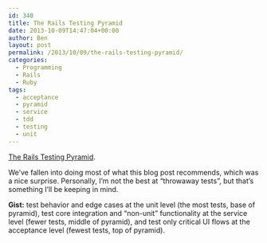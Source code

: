 ```yaml
---
id: 340
title: The Rails Testing Pyramid
date: 2013-10-09T14:47:04+00:00
author: Ben
layout: post
permalink: /2013/10/09/the-rails-testing-pyramid/
categories:
  - Programming
  - Rails
  - Ruby
tags:
  - acceptance
  - pyramid
  - service
  - tdd
  - testing
  - unit
---
```

[The Rails Testing Pyramid](http://blog.codeclimate.com/blog/2013/10/09/rails-testing-pyramid).

We&#8217;ve fallen into doing most of what this blog post recommends, which was a nice surprise. Personally, I&#8217;m not the best at &#8220;throwaway tests&#8221;, but that&#8217;s something I&#8217;ll be keeping in mind.

**Gist:** test behavior and edge cases at the unit level (the most tests, base of pyramid), test core integration and &#8220;non-unit&#8221; functionality at the service level (fewer tests, middle of pyramid), and test only critical UI flows at the acceptance level (fewest tests, top of pyramid).